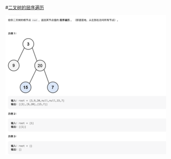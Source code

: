 #[二叉树的层序遍历](https://leetcode.cn/problems/binary-tree-level-order-traversal/)

<img src="./question.jpg" alt="二叉树的层序遍历"/>
